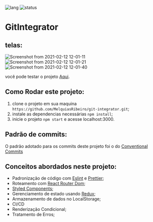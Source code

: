 ![lang](https://img.shields.io/badge/language-Javascript-yellow) ![status](https://img.shields.io/badge/Status-WIP-orange)
# GitIntegrator


## telas:

![Screenshot from 2021-02-12 12-01-11](https://user-images.githubusercontent.com/54459438/107785084-ebf9c200-6d2a-11eb-8ecf-ac752ede2408.png)
![Screenshot from 2021-02-12 12-01-21](https://user-images.githubusercontent.com/54459438/107785092-ed2aef00-6d2a-11eb-917d-39a3fe8403c8.png)
![Screenshot from 2021-02-12 12-01-40](https://user-images.githubusercontent.com/54459438/107785094-edc38580-6d2a-11eb-873b-c419f1d6cbe8.png)


você pode testar o projeto [Aqui](https://git-integrator.vercel.app/).


## Como Rodar este projeto:
1. clone o projeto em sua maquina ```https://github.com/MelquiasRibeiro/git-integrator.git```;
2. instale as dependencias necessárias ```npm install```;
3. inicie o projeto ```npm start``` e acesse localhost:3000.

## Padrão de commits:
O padrão adotado para os commits deste projeto foi o do [Conventional Commits](https://www.conventionalcommits.org/en/v1.0.0/)
 


## Conceitos abordados neste projeto:
+ Padronização de código com [Eslint](https://eslint.org/) e [Prettier](https://prettier.io/);
+ Roteamento com [React Router Dom](https://reacttraining.com/react-router/web/guides/quick-start);
+ [Styled Components](https://styled-components.com/);
+ Gerenciamento de estado usando [Redux](https://redux.js.org/);
+ Armazenamento de dados no LocalStorage;
+ CI/CD
+ Renderização Condicional;
+ Tratamento de Erros;
